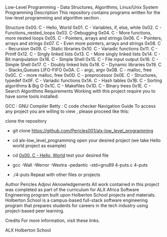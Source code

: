 Low-Level Programming - Data Structures, Algorithms, Linux/Unix System Programming
Description
This repository contains programs written for the low-level programming and algorithm section .

Structure
0x00. C - Hello, World
0x01. C - Variables, if, else, while
0x02. C -Functions_nested_loops
0x03. C-Debugging
0x04. C - More functions, more nested loops
0x05. C - Pointers, arrays and strings
0x06. C - Pointers, arrays and strings
0x07. C - Even more pointers, arrays and strings
0x08. C - Recursion
0x09. C - Static libraries
0x10. C - Variadic functions
0x11. C - Printf
0x12. C - Singly linked lists
0x13. C - More singly linked lists
0x14. C - Bit manipulation
0x16. C - Simple Shell
0x15. C - File input output
0x16. C - Simple Shell
0x17. C - Doubly linked lists
0x18. C - Dynamic libraries
0x19. C - Stacks,Queues LIFO-FIFO
0x0A. C - argc, argv
0x0B. C - malloc, free
0x0C. C - more malloc, free
0x0D. C - preprocessor
0x0E. C - Structures, typedef
0x0F. C - Variadic functions
0x1A. C - Hash tables
0x1B. C - Sorting algorithms & Big O
0x1C. C - Makefiles
0x1D. C - Binary trees
0x1E. C - Search Algorithms
Requirements
Working with this project require you to have some tools installed:

GCC : GNU Compiler
Betty : C code checker
Navigation Guide
To access any project you are willing to view , please proceed like this:

clone the repository

  - git clone https://github.com/Pericles001/alx-low_level_programming
  - cd alx-low_level_programming
open your desired project (we take Hello world project as example)

  - cd [0x00. C - Hello, World](./0x00-hello_world)
test your desired file

  - gcc -Wall -Werror -Wextra -pedantic -std=gnu89 4-puts.c 4-puts
  - ./4-puts
Repeat with other files or projects

Author
Pericles Adjovi <Pericles001>
Aknowledgements
All work contained in this project was completed as part of the curriculum for ALX Africa Software Engineering program built upon Holberton School projects and materials. Holberton School is a campus-based full-stack software engineering program that prepares students for careers in the tech industry using project-based peer learning.

Credits
For more information, visit these links.

ALX
Holberton School
